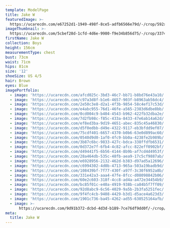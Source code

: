 ```yaml
---
template: ModelPage
title: Jake W
featuredImage: >-
  https://ucarecdn.com/e67252d1-1949-498f-8ce5-adfb6566e79d/-/crop/592x310/0,0/-/preview/
imageThumbnail: >-
  https://ucarecdn.com/5cbef28d-1cfd-4d6e-9980-f9e34b856d75/-/crop/3374x4311/1553,385/-/preview/
firstName: Jake W
collection: Boys
height: 156cm
measurementType: chest
bust: 73cm
waist: 71cm
hips: 81cm
size: '12'
shoeSize: US 4/5
hair: Brown
eyes: Blue
imagePortfolio:
  - image: 'https://ucarecdn.com/afcd025c-3bd3-46c7-bb71-b8bd76e43a10/'
  - image: 'https://ucarecdn.com/c97a3d8f-b1e6-4657-903f-b8963ab56dc4/'
  - image: 'https://ucarecdn.com/2e50c3e8-d2a1-4f3b-9854-58c4ef17c53d/'
  - image: 'https://ucarecdn.com/e4abc955-76d1-46fe-a565-2383d6dbe8bb/'
  - image: 'https://ucarecdn.com/0cd004c9-b404-4543-b962-422fb32dba2e/'
  - image: 'https://ucarecdn.com/7d2fb98c-f85c-433a-8433-47e6ab14a62d/'
  - image: 'https://ucarecdn.com/ef8ed3ba-9d19-4651-abec-835c45a46830/'
  - image: 'https://ucarecdn.com/d5f0edbb-d49e-4322-9117-eb3bfdd9ef07/'
  - image: 'https://ucarecdn.com/75cdf401-6657-4370-b0b6-63e0d899ac60/'
  - image: 'https://ucarecdn.com/0540d9d0-1af0-4fc9-bb0a-4238fe2b989b/'
  - image: 'https://ucarecdn.com/3b87c6bc-9833-427c-bdca-338ffdfb6531/'
  - image: 'https://ucarecdn.com/0d372e7f-6fb4-4c82-afcc-822eff0902bf/'
  - image: 'https://ucarecdn.com/d49441f5-6b56-4144-8b9b-af7cd4d4953f/'
  - image: 'https://ucarecdn.com/28a464db-535c-48fb-aea9-17c5cf9887ab/'
  - image: 'https://ucarecdn.com/e6928956-2132-462d-b383-d97ad5a12696/'
  - image: 'https://ucarecdn.com/c6994302-4d0b-4713-965a-503a19badb9d/'
  - image: 'https://ucarecdn.com/108439bf-7f77-430f-a97f-3c30f6952a8b/'
  - image: 'https://ucarecdn.com/331e42a3-aaa4-47fe-8fcc-d08098842b06/'
  - image: 'https://ucarecdn.com/60e2c603-318f-4cc8-ad4a-a472e34454b9/'
  - image: 'https://ucarecdn.com/bc85f01c-e40a-4919-938b-ca84b5f7ff09/'
  - image: 'https://ucarecdn.com/92d8abc9-6c56-4029-9a5b-2b3fa5251fec/'
  - image: 'https://ucarecdn.com/9f4fc4cb-9408-4429-b3d1-d5ace4a623d3/'
  - image: 'https://ucarecdn.com/1901c736-ba45-4262-ad55-630525164afb/'
  - image: >-
      https://ucarecdn.com/9d91b372-dcbd-4d3d-b189-7ce76df9dd0f/-/crop/651x2238/0,0/-/preview/
meta:
  title: Jake W
---
```


